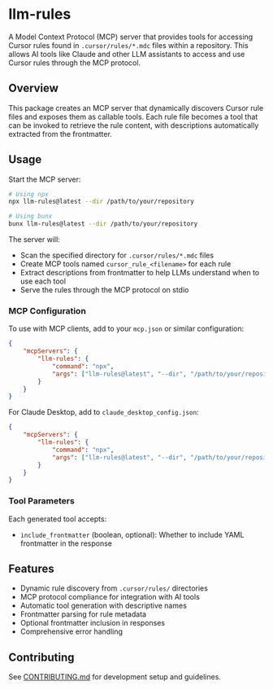 # llm-rules

A Model Context Protocol (MCP) server that provides tools for accessing Cursor rules found in `.cursor/rules/*.mdc` files within a repository. This allows AI tools like Claude and other LLM assistants to access and use Cursor rules through the MCP protocol.

## Overview

This package creates an MCP server that dynamically discovers Cursor rule files and exposes them as callable tools. Each rule file becomes a tool that can be invoked to retrieve the rule content, with descriptions automatically extracted from the frontmatter.

## Usage

Start the MCP server:

```bash
# Using npx
npx llm-rules@latest --dir /path/to/your/repository

# Using bunx
bunx llm-rules@latest --dir /path/to/your/repository
```

The server will:

- Scan the specified directory for `.cursor/rules/*.mdc` files
- Create MCP tools named `cursor_rule_<filename>` for each rule
- Extract descriptions from frontmatter to help LLMs understand when to use each tool
- Serve the rules through the MCP protocol on stdio

### MCP Configuration

To use with MCP clients, add to your `mcp.json` or similar configuration:

```json
{
	"mcpServers": {
		"llm-rules": {
			"command": "npx",
			"args": ["llm-rules@latest", "--dir", "/path/to/your/repository"]
		}
	}
}
```

For Claude Desktop, add to `claude_desktop_config.json`:

```json
{
	"mcpServers": {
		"llm-rules": {
			"command": "npx",
			"args": ["llm-rules@latest", "--dir", "/path/to/your/repository"]
		}
	}
}
```

### Tool Parameters

Each generated tool accepts:

- `include_frontmatter` (boolean, optional): Whether to include YAML frontmatter in the response

## Features

- Dynamic rule discovery from `.cursor/rules/` directories
- MCP protocol compliance for integration with AI tools
- Automatic tool generation with descriptive names
- Frontmatter parsing for rule metadata
- Optional frontmatter inclusion in responses
- Comprehensive error handling

## Contributing

See [CONTRIBUTING.md](CONTRIBUTING.md) for development setup and guidelines.
